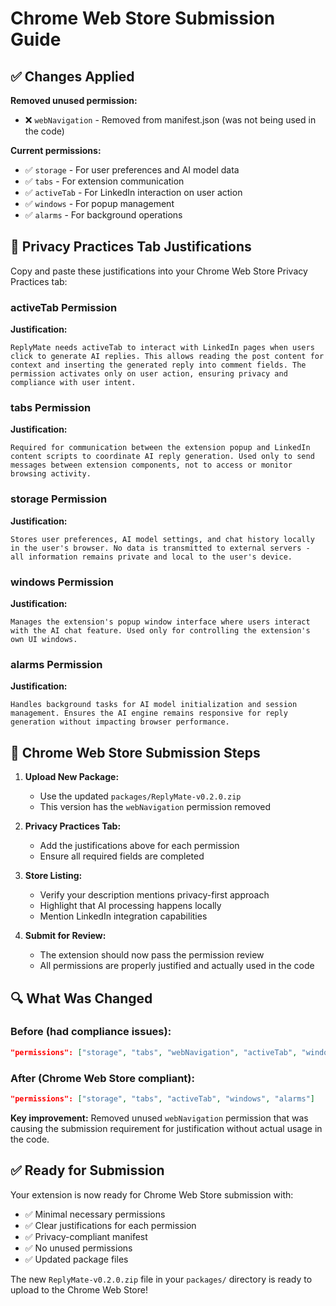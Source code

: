 # Chrome Web Store Submission Guide

## ✅ Changes Applied

**Removed unused permission:**
- ❌ `webNavigation` - Removed from manifest.json (was not being used in the code)

**Current permissions:**
- ✅ `storage` - For user preferences and AI model data
- ✅ `tabs` - For extension communication
- ✅ `activeTab` - For LinkedIn interaction on user action
- ✅ `windows` - For popup management
- ✅ `alarms` - For background operations

## 📝 Privacy Practices Tab Justifications

Copy and paste these justifications into your Chrome Web Store Privacy Practices tab:

### activeTab Permission
**Justification:**
```
ReplyMate needs activeTab to interact with LinkedIn pages when users click to generate AI replies. This allows reading the post content for context and inserting the generated reply into comment fields. The permission activates only on user action, ensuring privacy and compliance with user intent.
```

### tabs Permission  
**Justification:**
```
Required for communication between the extension popup and LinkedIn content scripts to coordinate AI reply generation. Used only to send messages between extension components, not to access or monitor browsing activity.
```

### storage Permission
**Justification:**
```
Stores user preferences, AI model settings, and chat history locally in the user's browser. No data is transmitted to external servers - all information remains private and local to the user's device.
```

### windows Permission
**Justification:**
```
Manages the extension's popup window interface where users interact with the AI chat feature. Used only for controlling the extension's own UI windows.
```

### alarms Permission
**Justification:**
```
Handles background tasks for AI model initialization and session management. Ensures the AI engine remains responsive for reply generation without impacting browser performance.
```

## 🏪 Chrome Web Store Submission Steps

1. **Upload New Package:**
   - Use the updated `packages/ReplyMate-v0.2.0.zip`
   - This version has the `webNavigation` permission removed

2. **Privacy Practices Tab:**
   - Add the justifications above for each permission
   - Ensure all required fields are completed

3. **Store Listing:**
   - Verify your description mentions privacy-first approach
   - Highlight that AI processing happens locally
   - Mention LinkedIn integration capabilities

4. **Submit for Review:**
   - The extension should now pass the permission review
   - All permissions are properly justified and actually used in the code

## 🔍 What Was Changed

### Before (had compliance issues):
```json
"permissions": ["storage", "tabs", "webNavigation", "activeTab", "windows", "alarms"]
```

### After (Chrome Web Store compliant):
```json
"permissions": ["storage", "tabs", "activeTab", "windows", "alarms"]
```

**Key improvement:** Removed unused `webNavigation` permission that was causing the submission requirement for justification without actual usage in the code.

## ✅ Ready for Submission

Your extension is now ready for Chrome Web Store submission with:
- ✅ Minimal necessary permissions
- ✅ Clear justifications for each permission
- ✅ Privacy-compliant manifest
- ✅ No unused permissions
- ✅ Updated package files

The new `ReplyMate-v0.2.0.zip` file in your `packages/` directory is ready to upload to the Chrome Web Store!
